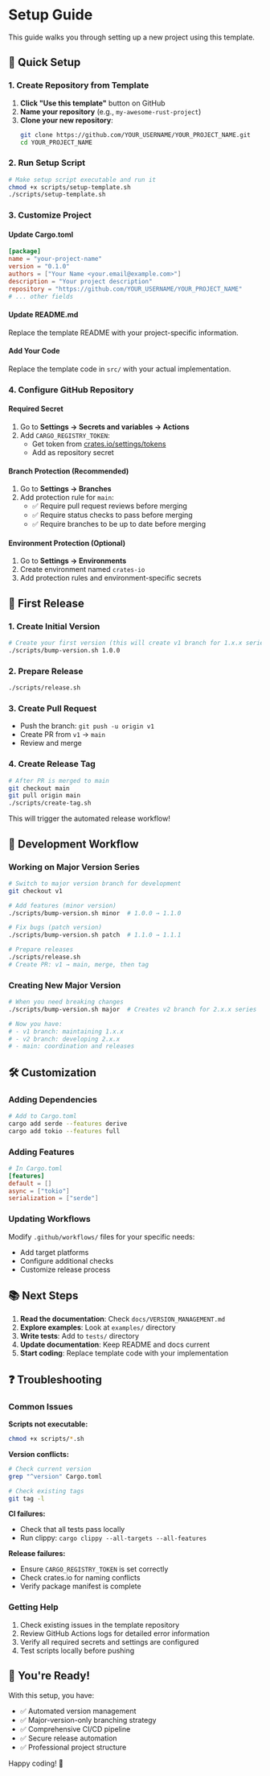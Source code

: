 # Setup Guide

This guide walks you through setting up a new project using this template.

## 🚀 Quick Setup

### 1. Create Repository from Template

1. **Click "Use this template"** button on GitHub
2. **Name your repository** (e.g., `my-awesome-rust-project`)
3. **Clone your new repository**:
   ```bash
   git clone https://github.com/YOUR_USERNAME/YOUR_PROJECT_NAME.git
   cd YOUR_PROJECT_NAME
   ```

### 2. Run Setup Script

```bash
# Make setup script executable and run it
chmod +x scripts/setup-template.sh
./scripts/setup-template.sh
```

### 3. Customize Project

#### Update Cargo.toml
```toml
[package]
name = "your-project-name"
version = "0.1.0"
authors = ["Your Name <your.email@example.com>"]
description = "Your project description"
repository = "https://github.com/YOUR_USERNAME/YOUR_PROJECT_NAME"
# ... other fields
```

#### Update README.md
Replace the template README with your project-specific information.

#### Add Your Code
Replace the template code in `src/` with your actual implementation.

### 4. Configure GitHub Repository

#### Required Secret
1. Go to **Settings → Secrets and variables → Actions**
2. Add `CARGO_REGISTRY_TOKEN`:
   - Get token from [crates.io/settings/tokens](https://crates.io/settings/tokens)
   - Add as repository secret

#### Branch Protection (Recommended)
1. Go to **Settings → Branches**
2. Add protection rule for `main`:
   - ✅ Require pull request reviews before merging
   - ✅ Require status checks to pass before merging
   - ✅ Require branches to be up to date before merging

#### Environment Protection (Optional)
1. Go to **Settings → Environments**
2. Create environment named `crates-io`
3. Add protection rules and environment-specific secrets

## 🎯 First Release

### 1. Create Initial Version
```bash
# Create your first version (this will create v1 branch for 1.x.x series)
./scripts/bump-version.sh 1.0.0
```

### 2. Prepare Release
```bash
./scripts/release.sh
```

### 3. Create Pull Request
- Push the branch: `git push -u origin v1`
- Create PR from `v1` → `main`
- Review and merge

### 4. Create Release Tag
```bash
# After PR is merged to main
git checkout main
git pull origin main
./scripts/create-tag.sh
```

This will trigger the automated release workflow!

## 🔧 Development Workflow

### Working on Major Version Series

```bash
# Switch to major version branch for development
git checkout v1

# Add features (minor version)
./scripts/bump-version.sh minor  # 1.0.0 → 1.1.0

# Fix bugs (patch version)
./scripts/bump-version.sh patch  # 1.1.0 → 1.1.1

# Prepare releases
./scripts/release.sh
# Create PR: v1 → main, merge, then tag
```

### Creating New Major Version

```bash
# When you need breaking changes
./scripts/bump-version.sh major  # Creates v2 branch for 2.x.x series

# Now you have:
# - v1 branch: maintaining 1.x.x
# - v2 branch: developing 2.x.x  
# - main: coordination and releases
```

## 🛠️ Customization

### Adding Dependencies
```bash
# Add to Cargo.toml
cargo add serde --features derive
cargo add tokio --features full
```

### Adding Features
```toml
# In Cargo.toml
[features]
default = []
async = ["tokio"]
serialization = ["serde"]
```

### Updating Workflows
Modify `.github/workflows/` files for your specific needs:
- Add target platforms
- Configure additional checks
- Customize release process

## 📚 Next Steps

1. **Read the documentation**: Check `docs/VERSION_MANAGEMENT.md`
2. **Explore examples**: Look at `examples/` directory
3. **Write tests**: Add to `tests/` directory
4. **Update documentation**: Keep README and docs current
5. **Start coding**: Replace template code with your implementation

## ❓ Troubleshooting

### Common Issues

**Scripts not executable:**
```bash
chmod +x scripts/*.sh
```

**Version conflicts:**
```bash
# Check current version
grep "^version" Cargo.toml

# Check existing tags
git tag -l
```

**CI failures:**
- Check that all tests pass locally
- Run clippy: `cargo clippy --all-targets --all-features`

**Release failures:**
- Ensure `CARGO_REGISTRY_TOKEN` is set correctly
- Check crates.io for naming conflicts
- Verify package manifest is complete

### Getting Help

1. Check existing issues in the template repository
2. Review GitHub Actions logs for detailed error information
3. Verify all required secrets and settings are configured
4. Test scripts locally before pushing

## 🎉 You're Ready!

With this setup, you have:
- ✅ Automated version management
- ✅ Major-version-only branching strategy
- ✅ Comprehensive CI/CD pipeline
- ✅ Secure release automation
- ✅ Professional project structure

Happy coding! 🚀
